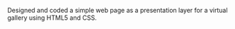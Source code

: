 Designed and coded a simple web page as a presentation layer for a virtual gallery using HTML5 and CSS.
